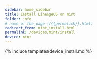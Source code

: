 ```yaml
---
sidebar: home_sidebar
title: Install LineageOS on mint
folder: info
# name of the page (/{{permalink}}.html)
redirect_from: mint_install.html
permalink: /devices/mint/install
device: mint
---
```

{% include templates/device_install.md %}
